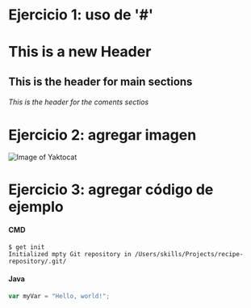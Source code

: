 # Ejercicio 1: uso de '#'

# This is a new Header
## This is the header for main sections
###### This is the header for the coments sectios


# Ejercicio 2: agregar imagen

![Image of Yaktocat](https://octodex.github.com/images/yaktocat.png)


# Ejercicio 3: agregar código de ejemplo

#### CMD

```
$ get init
Initialized mpty Git repository in /Users/skills/Projects/recipe-repository/.git/
```

#### Java

```javascript
var myVar = "Hello, world!";
```

